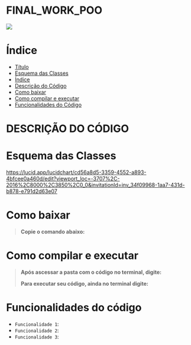# FINAL_WORK_POO
<img src="http://img.shields.io/static/v1?label=STATUS&message=EM-ANDAMENTO&color=GREEN&style=for-the-badge"/>
</p>


# Índice 

* [Título](#FINAL_WORK_POO)
* [Esquema das Classes](#esquema-das-classes)
* [Índice](#índice)
* [Descrição do Código](#descrição-do-código)
* [Como baixar]()
* [Como compilar e executar](#como-compilar-e-executar)
* [Funcionalidades do Código](#funcionalidades-do-código)

# DESCRIÇÃO DO CÓDIGO 

# Esquema das Classes
https://lucid.app/lucidchart/cd56a8d5-3359-4552-a893-4bfcee0a460d/edit?viewport_loc=-3707%2C-2016%2C8000%2C3850%2C0_0&invitationId=inv_34f09968-1aa7-431d-b878-e791d2d63e07


# Como baixar 

> **Copie o comando abaixo:**
> 
>

# Como compilar e executar

>**Após ascessar a pasta com o código no terminal, digite:**
> 
> 
>
> 
> 
>**Para executar seu código, ainda no terminal digite:** 
> 
> 

# Funcionalidades do código

- `Funcionalidade 1`:
- `Funcionalidade 2`: 
- `Funcionalidade 3`: 
